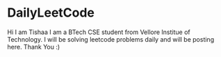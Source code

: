 # DailyLeetCode
Hi I am Tishaa
I am a BTech CSE student from Vellore Institue of Technology. I will be solving leetcode problems daily and will be posting here.
Thank You :)

